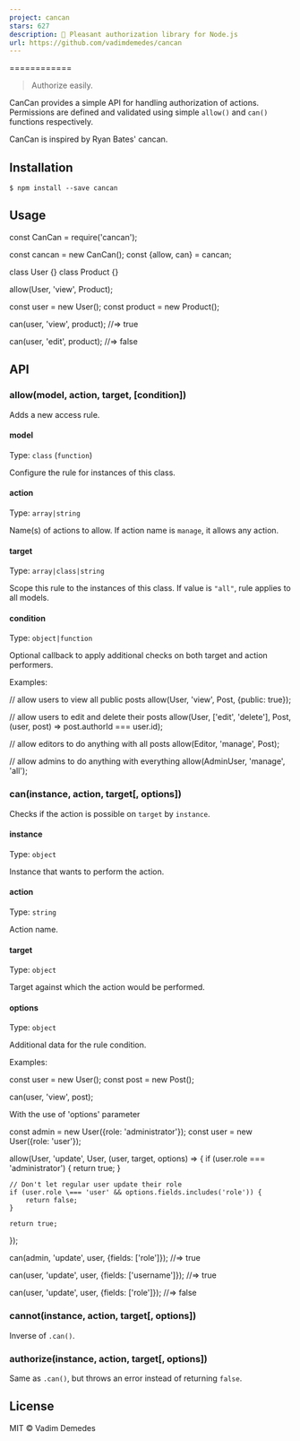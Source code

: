 ```yaml
---
project: cancan
stars: 627
description: 🔑 Pleasant authorization library for Node.js
url: https://github.com/vadimdemedes/cancan
---
```


  
  
  
  

============

> Authorize easily.

CanCan provides a simple API for handling authorization of actions. Permissions are defined and validated using simple `allow()` and `can()` functions respectively.

CanCan is inspired by Ryan Bates' cancan.

Installation
------------

```
$ npm install --save cancan
```

Usage
-----

const CanCan \= require('cancan');

const cancan \= new CanCan();
const {allow, can} \= cancan;

class User {}
class Product {}

allow(User, 'view', Product);

const user \= new User();
const product \= new Product();

can(user, 'view', product);
//=> true

can(user, 'edit', product);
//=> false

API
---

### allow(model, action, target, \[condition\])

Adds a new access rule.

#### model

Type: `class` (`function`)

Configure the rule for instances of this class.

#### action

Type: `array|string`

Name(s) of actions to allow. If action name is `manage`, it allows any action.

#### target

Type: `array|class|string`

Scope this rule to the instances of this class. If value is `"all"`, rule applies to all models.

#### condition

Type: `object|function`

Optional callback to apply additional checks on both target and action performers.

Examples:

// allow users to view all public posts
allow(User, 'view', Post, {public: true});

// allow users to edit and delete their posts
allow(User, \['edit', 'delete'\], Post, (user, post) \=> post.authorId \=== user.id);

// allow editors to do anything with all posts
allow(Editor, 'manage', Post);

// allow admins to do anything with everything
allow(AdminUser, 'manage', 'all');

### can(instance, action, target\[, options\])

Checks if the action is possible on `target` by `instance`.

#### instance

Type: `object`

Instance that wants to perform the action.

#### action

Type: `string`

Action name.

#### target

Type: `object`

Target against which the action would be performed.

#### options

Type: `object`

Additional data for the rule condition.

Examples:

const user \= new User();
const post \= new Post();

can(user, 'view', post);

With the use of 'options' parameter

const admin \= new User({role: 'administrator'});
const user \= new User({role: 'user'});

allow(User, 'update', User, (user, target, options) \=> {
	if (user.role \=== 'administrator') {
		return true;
	}

	// Don't let regular user update their role
	if (user.role \=== 'user' && options.fields.includes('role')) {
		return false;
	}

	return true;
});

can(admin, 'update', user, {fields: \['role'\]});
//=> true

can(user, 'update', user, {fields: \['username'\]});
//=> true

can(user, 'update', user, {fields: \['role'\]});
//=> false

### cannot(instance, action, target\[, options\])

Inverse of `.can()`.

### authorize(instance, action, target\[, options\])

Same as `.can()`, but throws an error instead of returning `false`.

License
-------

MIT © Vadim Demedes
